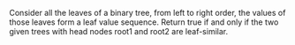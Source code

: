 Consider all the leaves of a binary tree, from left to right order, the values of those leaves form a leaf value sequence.
Return true if and only if the two given trees with head nodes root1 and root2 are leaf-similar.
